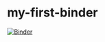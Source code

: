 # my-first-binder
[![Binder](https://mybinder.org/badge_logo.svg)](https://mybinder.org/v2/gh/ymalluf/my-first-binder/HEAD)
